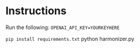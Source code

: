 # Instructions

Run the following:
`OPENAI_API_KEY=YOURKEYHERE`

`pip install requirements.txt`
python harmonizer.py
